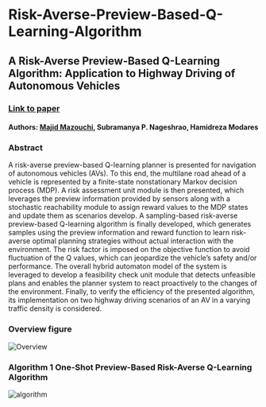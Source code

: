 # Risk-Averse-Preview-Based-Q-Learning-Algorithm
## A Risk-Averse Preview-Based Q-Learning Algorithm: Application to Highway Driving of Autonomous Vehicles

### [Link to paper](https://ieeexplore.ieee.org/abstract/document/10056416)

#### Authors: [Majid Mazouchi](https://majid-mazouchi.github.io/), Subramanya P. Nageshrao, Hamidreza Modares
### Abstract
A risk-averse preview-based Q-learning planner is presented for navigation of autonomous vehicles (AVs). To this end, the multilane road ahead of a vehicle is represented by a finite-state nonstationary Markov decision process (MDP). A risk assessment unit module is then presented, which leverages the preview information provided by sensors along with a stochastic reachability module to assign reward values to the MDP states and update them as scenarios develop. A sampling-based risk-averse preview-based Q-learning algorithm is finally developed, which generates samples using the preview information and reward function to learn risk-averse optimal planning strategies without actual interaction with the environment. The risk factor is imposed on the objective function to avoid fluctuation of the Q values, which can jeopardize the vehicle’s safety and/or performance. The overall hybrid automaton model of the system is leveraged to develop a feasibility check unit module that detects unfeasible plans and enables the planner system to react proactively to the changes of the environment. Finally, to verify the efficiency of the presented algorithm, its implementation on two highway driving scenarios of an AV in a varying traffic density is considered.

### Overview figure
![Overview](https://github.com/majid-mazouchi/majid-mazouchi.github.io/blob/main/assets/img/RiskQProj.png)

### Algorithm 1 One-Shot Preview-Based Risk-Averse Q-Learning Algorithm
![algorithm](https://github.com/majid-mazouchi/majid-mazouchi.github.io/blob/main/assets/img/Algorithm1RiskQLearning.png)


